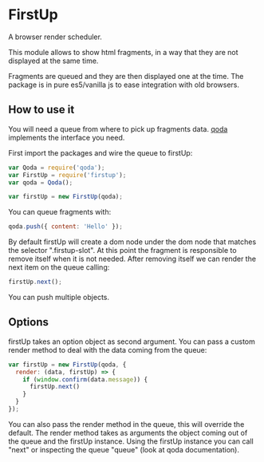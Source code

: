 FirstUp
=======
A browser render scheduler.

This module allows to show html fragments, in a way that they are not displayed at the same time.

Fragments are queued and they are then displayed one at the time.
The package is in pure es5/vanilla js to ease integration with old browsers.

How to use it
-------------
You will need a queue from where to pick up fragments data.
[qoda](https://www.npmjs.com/package/qoda) implements the interface you need.

First import the packages and wire the queue to firstUp:
```js
var Qoda = require('qoda');
var FirstUp = require('firstup');
var qoda = Qoda();

var firstUp = new FirstUp(qoda);
```
You can queue fragments with:
```js
qoda.push({ content: 'Hello' });
```
By default firstUp will create a dom node under the dom node that matches the selector ".firstup-slot".
At this point the fragment is responsible to remove itself when it is not needed.
After removing itself we can render the next item on the queue calling:
```js
firstUp.next();
```
You can push multiple objects.

Options
-------
firstUp takes an option object as second argument. You can pass a custom render method to deal with the data coming from the queue:
```js
var firstUp = new FirstUp(qoda, {
  render: (data, firstUp) => {
    if (window.confirm(data.message)) {
      firstUp.next()
    }
  }
});
```
You can also pass the render method in the queue, this will override the default.
The render method takes as arguments the object coming out of the queue and the firstUp instance.
Using the firstUp instance you can call "next" or inspecting the queue "queue" (look at qoda documentation).
